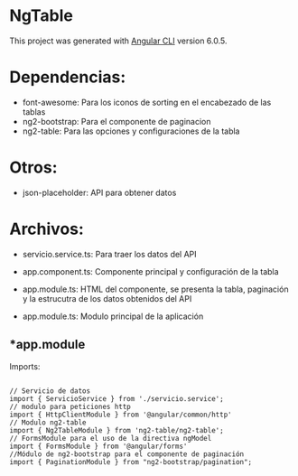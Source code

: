 # NgTable

This project was generated with [Angular CLI](https://github.com/angular/angular-cli) version 6.0.5.

# Dependencias:

- font-awesome: Para los iconos de sorting en  el encabezado de las tablas
- ng2-bootstrap: Para el componente de paginacion
- ng2-table: Para las opciones y configuraciones de la tabla

# Otros:
- json-placeholder: API para obtener datos

# Archivos:
- servicio.service.ts: Para traer los datos del API

- app.component.ts: Componente principal y configuración de la tabla
- app.module.ts: HTML del componente, se presenta la tabla, paginación y la estrucutra de los datos obtenidos del API
- app.module.ts: Modulo principal de la aplicación

## *app.module

Imports:

```

// Servicio de datos
import { ServicioService } from './servicio.service';
// modulo para peticiones http
import { HttpClientModule } from '@angular/common/http'
// Modulo ng2-table
import { Ng2TableModule } from 'ng2-table/ng2-table';
// FormsModule para el uso de la directiva ngModel
import { FormsModule } from '@angular/forms'
//Módulo de ng2-bootstrap para el componente de paginación
import { PaginationModule } from "ng2-bootstrap/pagination";


```


